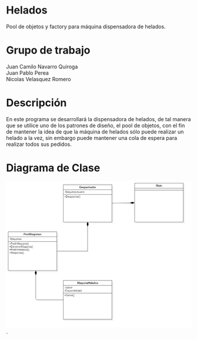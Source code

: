 # Helados
Pool de objetos y factory para máquina dispensadora de helados.

# Grupo de trabajo
Juan Camilo Navarro Quiroga <br />
Juan Pablo Perea <br />
Nicolas Velasquez Romero

# Descripción
En este programa se desarrollará la dispensadora de helados, de tal manera que se utilice uno de los patrones de diseño, el pool de objetos, con el fin de mantener la idea de que la máquina de helados sólo puede realizar un helado a la vez, sin embargo puede mantener una cola de espera para realizar todos sus pedidos.

# Diagrama de Clase 
![Diagrama de clases](Main.png "Bonito diagrama").
